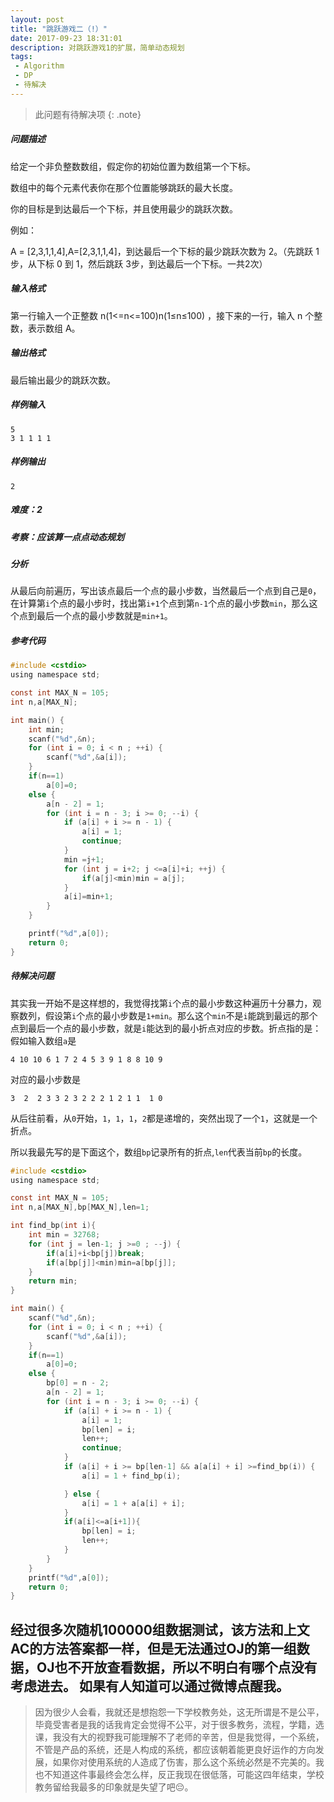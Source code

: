 ```yaml
---
layout: post
title: "跳跃游戏二（!）"
date: 2017-09-23 18:31:01
description: 对跳跃游戏1的扩展，简单动态规划
tags: 
 - Algorithm
 - DP
 - 待解决
---
```

> 此问题有待解决项
{: .note}
##### 问题描述
给定一个非负整数数组，假定你的初始位置为数组第一个下标。

数组中的每个元素代表你在那个位置能够跳跃的最大长度。

你的目标是到达最后一个下标，并且使用最少的跳跃次数。

例如：

A = [2,3,1,1,4],A=[2,3,1,1,4]，到达最后一个下标的最少跳跃次数为 2。（先跳跃 1 步，从下标 0 到 1，然后跳跃 3步，到达最后一个下标。一共2次）

##### 输入格式

第一行输入一个正整数 n(1<=n<=100)n(1≤n≤100) ，接下来的一行，输入 n 个整数，表示数组 A。

##### 输出格式

最后输出最少的跳跃次数。

##### 样例输入
    5
    3 1 1 1 1

##### 样例输出
    2

##### 难度：2
##### 考察：应该算一点点动态规划
##### 分析
从最后向前遍历，写出该点最后一个点的最小步数，当然最后一个点到自己是`0`，在计算第`i`个点的最小步时，找出第`i+1`个点到第`n-1`个点的最小步数`min`，那么这个点到最后一个点的最小步数就是`min+1`。
##### 参考代码
```c
#include <cstdio>
using namespace std;

const int MAX_N = 105;
int n,a[MAX_N];

int main() {
    int min;
    scanf("%d",&n);
    for (int i = 0; i < n ; ++i) {
        scanf("%d",&a[i]);
    }
    if(n==1)
        a[0]=0;
    else {
        a[n - 2] = 1;
        for (int i = n - 3; i >= 0; --i) {
            if (a[i] + i >= n - 1) {
                a[i] = 1;
                continue;
            }
            min =j+1;
            for (int j = i+2; j <=a[i]+i; ++j) {
                if(a[j]<min)min = a[j];
            }
            a[i]=min+1;
        }
    }

    printf("%d",a[0]);
    return 0;
}
```

##### 待解决问题
其实我一开始不是这样想的，我觉得找第`i`个点的最小步数这种遍历十分暴力，观察数列，假设第`i`个点的最小步数是`1+min`。那么这个`min`不是`i`能跳到最远的那个点到最后一个点的最小步数，就是`i`能达到的最小折点对应的步数。折点指的是：
假如输入数组`a`是
    
    4 10 10 6 1 7 2 4 5 3 9 1 8 8 10 9 

对应的最小步数是
    
    3  2  2 3 3 2 3 2 2 2 1 2 1 1  1 0

从后往前看，从`0`开始，`1`，`1`，`1`，`2`都是递增的，突然出现了一个`1`，这就是一个折点。

所以我最先写的是下面这个，数组`bp`记录所有的折点,`len`代表当前`bp`的长度。
```c
#include <cstdio>
using namespace std;

const int MAX_N = 105;
int n,a[MAX_N],bp[MAX_N],len=1;

int find_bp(int i){
    int min = 32768;
    for (int j = len-1; j >=0 ; --j) {
        if(a[i]+i<bp[j])break;
        if(a[bp[j]]<min)min=a[bp[j]];
    }
    return min;
}

int main() {
    scanf("%d",&n);
    for (int i = 0; i < n ; ++i) {
        scanf("%d",&a[i]);
    }
    if(n==1)
        a[0]=0;
    else {
        bp[0] = n - 2;
        a[n - 2] = 1;
        for (int i = n - 3; i >= 0; --i) {
            if (a[i] + i >= n - 1) {
                a[i] = 1;
                bp[len] = i;
                len++;
                continue;
            }
            if (a[i] + i >= bp[len-1] && a[a[i] + i] >=find_bp(i)) {
                a[i] = 1 + find_bp(i);

            } else {
                a[i] = 1 + a[a[i] + i];
            }
            if(a[i]<=a[i+1]){
                bp[len] = i;
                len++;
            }
        }
    }
    printf("%d",a[0]);
    return 0;
}
```

经过很多次随机100000组数据测试，该方法和上文AC的方法答案都一样，但是无法通过OJ的第一组数据，OJ也不开放查看数据，所以不明白有哪个点没有考虑进去。
如果有人知道可以通过微博点醒我。
-------
>因为很少人会看，我就还是想抱怨一下学校教务处，这无所谓是不是公平，毕竟受害者是我的话我肯定会觉得不公平，对于很多教务，流程，学籍，选课，我没有大的视野我可能理解不了老师的辛苦，但是我觉得，一个系统，不管是产品的系统，还是人构成的系统，都应该朝着能更良好运作的方向发展，如果你对使用系统的人造成了伤害，那么这个系统必然是不完美的。我也不知道这件事最终会怎么样，反正我现在很低落，可能这四年结束，学校教务留给我最多的印象就是失望了吧😔。
